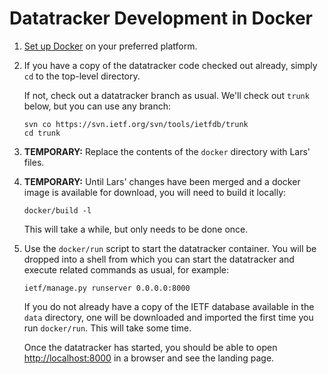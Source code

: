 # Datatracker Development in Docker

1. [Set up Docker](https://docs.docker.com/get-started/) on your preferred
   platform.

2. If you have a copy of the datatracker code checked out already, simply `cd`
   to the top-level directory.

   If not, check out a datatracker branch as usual. We'll check out `trunk`
   below, but you can use any branch:

       svn co https://svn.ietf.org/svn/tools/ietfdb/trunk
       cd trunk

3. **TEMPORARY:** Replace the contents of the `docker` directory with Lars'
   files.

4. **TEMPORARY:** Until Lars' changes have been merged and a docker image is
   available for download, you will need to build it locally:

       docker/build -l

    This will take a while, but only needs to be done once.

5. Use the `docker/run` script to start the datatracker container. You will be
   dropped into a shell from which you can start the datatracker and execute
   related commands as usual, for example:

       ietf/manage.py runserver 0.0.0.0:8000

   If you do not already have a copy of the IETF database available in the
   `data` directory, one will be downloaded and imported the first time you run
   `docker/run`. This will take some time.

   Once the datatracker has started, you should be able to open
   [http://localhost:8000](http://localhost:8000) in a browser and see the
   landing page.